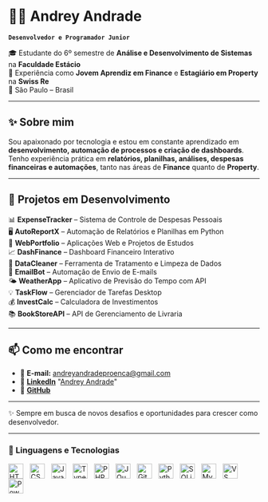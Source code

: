 # 👨‍💻 Andrey Andrade 

**`Desenvolvedor e Programador Junior`**

🎓 Estudante do 6º semestre de **Análise e Desenvolvimento de Sistemas** na **Faculdade Estácio**  
💼 Experiência como **Jovem Aprendiz em Finance** e **Estagiário em Property** na **Swiss Re**  
📍 São Paulo – Brasil  

---

## ✨ Sobre mim  
Sou apaixonado por tecnologia e estou em constante aprendizado em **desenvolvimento, automação de processos e criação de dashboards**.  
Tenho experiência prática em **relatórios, planilhas, análises, despesas financeiras e automações**, tanto nas áreas de **Finance** quanto de **Property**.  

---

## 🚀 Projetos em Desenvolvimento  

📊 **ExpenseTracker** – Sistema de Controle de Despesas Pessoais  
🖥️ **AutoReportX** – Automação de Relatórios e Planilhas em Python  
📱 **WebPortfolio** – Aplicações Web e Projetos de Estudos  
📈 **DashFinance** – Dashboard Financeiro Interativo  
📂 **DataCleaner** – Ferramenta de Tratamento e Limpeza de Dados  
📧 **EmailBot** – Automação de Envio de E-mails  
🌤️ **WeatherApp** – Aplicativo de Previsão do Tempo com API  
💡 **TaskFlow** – Gerenciador de Tarefas Desktop  
💰 **InvestCalc** – Calculadora de Investimentos  
📚 **BookStoreAPI** – API de Gerenciamento de Livraria  

---

## 📫 Como me encontrar  

- 📧 **E-mail:** andreyandradeproenca@gmail.com  
- 💼 [**LinkedIn**](https://www.linkedin.com)   "[Andrey Andrade](https://www.linkedin.com/in/andrey-andrade-59aaa4264?utm_source=share&utm_campaign=share_via&utm_content=profile&utm_medium=ios_app)"
- 🐙 [**GitHub**](https://github.com/Dreyy007)  

---

✨ Sempre em busca de novos desafios e oportunidades para crescer como desenvolvedor.


---

### 🤖 Linguagens e Tecnologias

<img 
    align="left" 
    alt="HTML"
    title="HTML" 
    width="30px" 
    style="padding-right: 10px;" 
    src="https://cdn.jsdelivr.net/gh/devicons/devicon@latest/icons/html5/html5-original.svg" 
/>
<img 
    align="left" 
    alt="CSS" 
    title="CSS"
    width="30px" 
    style="padding-right: 10px;" 
    src="https://cdn.jsdelivr.net/gh/devicons/devicon@latest/icons/css3/css3-original.svg" 
/>
<img 
    align="left" 
    alt="JavaScript" 
    title="JavaScript"
    width="30px" 
    style="padding-right: 10px;" 
    src="https://cdn.jsdelivr.net/gh/devicons/devicon@latest/icons/javascript/javascript-original.svg" 
/>
<img 
    align="left" 
    alt="TypeScript"
    title="TypeScript" 
    width="30px" 
    style="padding-right: 10px;" 
    src="https://cdn.jsdelivr.net/gh/devicons/devicon@latest/icons/typescript/typescript-original.svg" 
/>
<img 
    align="left" 
    alt="PHP" 
    title="PHP"
    width="30px" 
    style="padding-right: 10px;" 
    src="https://cdn.jsdelivr.net/gh/devicons/devicon@latest/icons/php/php-original.svg" 
/>
<img 
    align="left" 
    alt="JQuery" 
    title="JQuery"
    width="30px" 
    style="padding-right: 10px;" 
    src="https://cdn.jsdelivr.net/gh/devicons/devicon@latest/icons/jquery/jquery-original.svg" 
/>
<img 
    align="left" 
    alt="Git" 
    title="Git"
    width="30px" 
    style="padding-right: 10px;" 
    src="https://cdn.jsdelivr.net/gh/devicons/devicon@latest/icons/git/git-original.svg" 
/>
<img 
    align="left" 
    alt="Python" 
    title="Python"
    width="30px" 
    style="padding-right: 10px;" 
    src="https://cdn.jsdelivr.net/gh/devicons/devicon@latest/icons/python/python-original.svg" 
/>
<img 
    align="left" 
    alt="SQLite" 
    title="SQLite"
    width="30px" 
    style="padding-right: 10px;" 
    src="https://cdn.jsdelivr.net/gh/devicons/devicon@latest/icons/sqlite/sqlite-original.svg"
/>
<img 
    align="left" 
    alt="MySQL" 
    title="MySQL"
    width="30px" 
    style="padding-right: 10px;" 
    src="https://cdn.jsdelivr.net/gh/devicons/devicon@latest/icons/mysql/mysql-original.svg"
/>
<img 
    align="left" 
    alt="VS Code" 
    title="VS Code"
    width="30px" 
    style="padding-right: 10px;" 
    src="https://cdn.jsdelivr.net/gh/devicons/devicon@latest/icons/vscode/vscode-original.svg"
/>
<img 
    align="left" 
    alt="Power BI" 
    title="Microsoft Power BI"
    width="30px" 
    style="padding-right: 10px;" 
    src="https://cdn.jsdelivr.net/gh/simple-icons/simple-icons/icons/powerbi.svg"
/>


<br/>
<br/>
